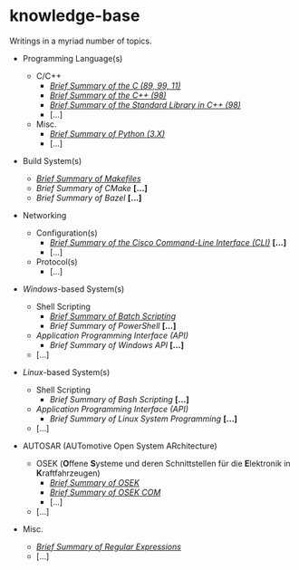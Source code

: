 # knowledge-base
Writings in a myriad number of topics.

* Programming Language(s)
  * C/C++
    * [*Brief Summary of the C (89, 99, 11)*](lang/c_cpp/brief_summary_of_c.ipynb)
    * [*Brief Summary of the C++ (98)*](lang/c_cpp/brief_summary_of_cpp.ipynb)
    * [*Brief Summary of the Standard Library in C++ (98)*](lang/c_cpp/brief_summary_of_std.ipynb)
    * [...]
  * Misc.
    * [*Brief Summary of Python (3.X)*](lang/misc/brief_summary_of_python.ipynb)
    * [...]

* Build System(s)
  * [*Brief Summary of Makefiles*](build-sys/brief_summary_of_make.ipynb)
  * *Brief Summary of CMake* **[...]**
  * *Brief Summary of Bazel* **[...]**

* Networking
  * Configuration(s)
    * [*Brief Summary of the Cisco Command-Line Interface (CLI)*](network/cfg/brief_summary_of_cisco_cli.ipynb) **[...]**
    * [...]
  * Protocol(s)
    * [...]

* *Windows*-based System(s)
  * Shell Scripting
    * [*Brief Summary of Batch Scripting*](win-sys/brief_summary_of_batch.ipynb)
    * *Brief Summary of PowerShell* **[...]**
  * *Application Programming Interface (API)*
    * *Brief Summary of Windows API* **[...]**
  * [...]

* *Linux*-based System(s)
  * Shell Scripting
    * *Brief Summary of Bash Scripting* **[...]**
  * *Application Programming Interface (API)*
    * *Brief Summary of Linux System Programming* **[...]**
  * [...]

* AUTOSAR (AUTomotive Open System ARchitecture)
  * OSEK (**O**ffene **S**ysteme und deren Schnittstellen für die **E**lektronik in **K**raftfahrzeugen)
    * [*Brief Summary of OSEK*](autosar/osek/brief_summary_of_osek.ipynb)
    * [*Brief Summary of OSEK COM*](autosar/osek/brief_summary_of_osek_com.ipynb)
    * [...]
  * [...]

* Misc.
  * [*Brief Summary of Regular Expressions*](misc/brief_summary_of_regex.ipynb)
  * [...]